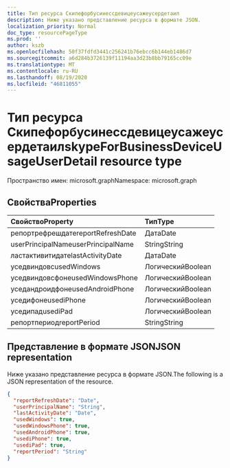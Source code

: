 ```yaml
---
title: Тип ресурса Скипефорбусинессдевицеусажеусердетаил
description: Ниже указано представление ресурса в формате JSON.
localization_priority: Normal
doc_type: resourcePageType
ms.prod: ''
author: kszb
ms.openlocfilehash: 50f37fdfd3441c256241b76ebcc6b144eb1486d7
ms.sourcegitcommit: a6d284b3726139f11194aa3d23b8bb79165cc09e
ms.translationtype: MT
ms.contentlocale: ru-RU
ms.lasthandoff: 08/19/2020
ms.locfileid: "46811055"
---
```

# <a name="skypeforbusinessdeviceusageuserdetail-resource-type"></a><span data-ttu-id="327e7-103">Тип ресурса Скипефорбусинессдевицеусажеусердетаил</span><span class="sxs-lookup"><span data-stu-id="327e7-103">skypeForBusinessDeviceUsageUserDetail resource type</span></span>

<span data-ttu-id="327e7-104">Пространство имен: microsoft.graph</span><span class="sxs-lookup"><span data-stu-id="327e7-104">Namespace: microsoft.graph</span></span>

## <a name="properties"></a><span data-ttu-id="327e7-105">Свойства</span><span class="sxs-lookup"><span data-stu-id="327e7-105">Properties</span></span>

| <span data-ttu-id="327e7-106">Свойство</span><span class="sxs-lookup"><span data-stu-id="327e7-106">Property</span></span>          | <span data-ttu-id="327e7-107">Тип</span><span class="sxs-lookup"><span data-stu-id="327e7-107">Type</span></span>    |
| :---------------- | :------ |
| <span data-ttu-id="327e7-108">репортрефрешдате</span><span class="sxs-lookup"><span data-stu-id="327e7-108">reportRefreshDate</span></span> | <span data-ttu-id="327e7-109">Дата</span><span class="sxs-lookup"><span data-stu-id="327e7-109">Date</span></span>    |
| <span data-ttu-id="327e7-110">userPrincipalName</span><span class="sxs-lookup"><span data-stu-id="327e7-110">userPrincipalName</span></span> | <span data-ttu-id="327e7-111">String</span><span class="sxs-lookup"><span data-stu-id="327e7-111">String</span></span>  |
| <span data-ttu-id="327e7-112">ластактивитидате</span><span class="sxs-lookup"><span data-stu-id="327e7-112">lastActivityDate</span></span>  | <span data-ttu-id="327e7-113">Дата</span><span class="sxs-lookup"><span data-stu-id="327e7-113">Date</span></span>    |
| <span data-ttu-id="327e7-114">уседвиндовс</span><span class="sxs-lookup"><span data-stu-id="327e7-114">usedWindows</span></span>       | <span data-ttu-id="327e7-115">Логический</span><span class="sxs-lookup"><span data-stu-id="327e7-115">Boolean</span></span> |
| <span data-ttu-id="327e7-116">уседвиндовсфоне</span><span class="sxs-lookup"><span data-stu-id="327e7-116">usedWindowsPhone</span></span>  | <span data-ttu-id="327e7-117">Логический</span><span class="sxs-lookup"><span data-stu-id="327e7-117">Boolean</span></span> |
| <span data-ttu-id="327e7-118">уседандроидфоне</span><span class="sxs-lookup"><span data-stu-id="327e7-118">usedAndroidPhone</span></span>  | <span data-ttu-id="327e7-119">Логический</span><span class="sxs-lookup"><span data-stu-id="327e7-119">Boolean</span></span> |
| <span data-ttu-id="327e7-120">уседифоне</span><span class="sxs-lookup"><span data-stu-id="327e7-120">usediPhone</span></span>        | <span data-ttu-id="327e7-121">Логический</span><span class="sxs-lookup"><span data-stu-id="327e7-121">Boolean</span></span> |
| <span data-ttu-id="327e7-122">уседипад</span><span class="sxs-lookup"><span data-stu-id="327e7-122">usediPad</span></span>          | <span data-ttu-id="327e7-123">Логический</span><span class="sxs-lookup"><span data-stu-id="327e7-123">Boolean</span></span> |
| <span data-ttu-id="327e7-124">репортпериод</span><span class="sxs-lookup"><span data-stu-id="327e7-124">reportPeriod</span></span>      | <span data-ttu-id="327e7-125">String</span><span class="sxs-lookup"><span data-stu-id="327e7-125">String</span></span>  |

## <a name="json-representation"></a><span data-ttu-id="327e7-126">Представление в формате JSON</span><span class="sxs-lookup"><span data-stu-id="327e7-126">JSON representation</span></span>

<span data-ttu-id="327e7-127">Ниже указано представление ресурса в формате JSON.</span><span class="sxs-lookup"><span data-stu-id="327e7-127">The following is a JSON representation of the resource.</span></span>

<!-- {
  "blockType": "resource",
  "@odata.type": "microsoft.graph.skypeForBusinessDeviceUsageUserDetail"
} -->

```json
{
  "reportRefreshDate": "Date",
  "userPrincipalName": "String",
  "lastActivityDate": "Date",
  "usedWindows": true,
  "usedWindowsPhone": true,
  "usedAndroidPhone": true,
  "usediPhone": true,
  "usediPad": true,
  "reportPeriod": "String"
}
```
